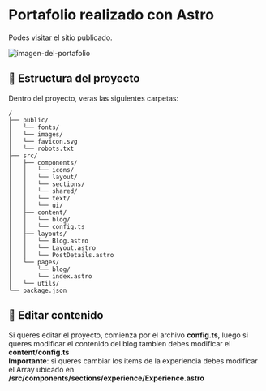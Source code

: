 # Portafolio realizado con Astro
Podes [visitar](https://www.matiasdelgado.com.ar) el sitio publicado.

![imagen-del-portafolio](https://i.imgur.com/4TYBtza.png)

## 🚀 Estructura del proyecto

Dentro del proyecto, veras las siguientes carpetas:

```text
/
├── public/
│   └── fonts/
│   └── images/
│   └── favicon.svg
│   └── robots.txt
├── src/
│   ├── components/
│   │   └── icons/
│   │   └── layout/
│   │   └── sections/
│   │   └── shared/
│   │   └── text/
│   │   └── ui/
│   ├── content/
│   │   └── blog/
│   │   └── config.ts
│   ├── layouts/
│   │   └── Blog.astro
│   │   └── Layout.astro
│   │   └── PostDetails.astro
│   └── pages/
│       └── blog/
│       └── index.astro
│   └── utils/
└── package.json
```

## 🚀 Editar contenido

Si queres editar el proyecto, comienza por el archivo **config.ts**, luego si queres modificar el contenido del blog tambien debes modificar el **content/config.ts**
<br />
**Importante**: si queres cambiar los items de la experiencia debes modificar el Array ubicado en **/src/components/sections/experience/Experience.astro**
